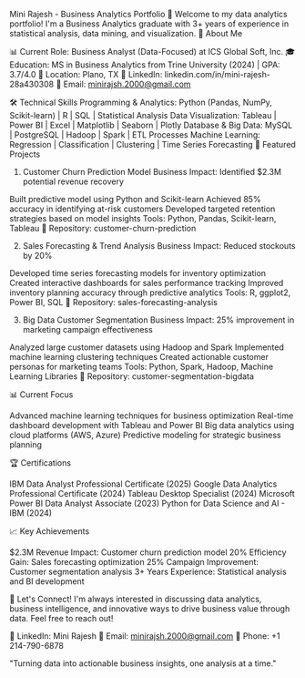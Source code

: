 Mini Rajesh - Business Analytics Portfolio
👋 Welcome to my data analytics portfolio! I'm a Business Analytics graduate with 3+ years of experience in statistical analysis, data mining, and visualization.
🎯 About Me

📊 Current Role: Business Analyst (Data-Focused) at ICS Global Soft, Inc.
🎓 Education: MS in Business Analytics from Trine University (2024) | GPA: 3.7/4.0
📍 Location: Plano, TX
💼 LinkedIn: linkedin.com/in/mini-rajesh-28a430308
📧 Email: minirajsh.2000@gmail.com

🛠️ Technical Skills
Programming & Analytics: Python (Pandas, NumPy, Scikit-learn) | R | SQL | Statistical Analysis
Data Visualization: Tableau | Power BI | Excel | Matplotlib | Seaborn | Plotly
Database & Big Data: MySQL | PostgreSQL | Hadoop | Spark | ETL Processes
Machine Learning: Regression | Classification | Clustering | Time Series Forecasting
🚀 Featured Projects
1. Customer Churn Prediction Model
Business Impact: Identified $2.3M potential revenue recovery

Built predictive model using Python and Scikit-learn
Achieved 85% accuracy in identifying at-risk customers
Developed targeted retention strategies based on model insights
Tools: Python, Pandas, Scikit-learn, Tableau
📁 Repository: customer-churn-prediction

2. Sales Forecasting & Trend Analysis
Business Impact: Reduced stockouts by 20%

Developed time series forecasting models for inventory optimization
Created interactive dashboards for sales performance tracking
Improved inventory planning accuracy through predictive analytics
Tools: R, ggplot2, Power BI, SQL
📁 Repository: sales-forecasting-analysis

3. Big Data Customer Segmentation
Business Impact: 25% improvement in marketing campaign effectiveness

Analyzed large customer datasets using Hadoop and Spark
Implemented machine learning clustering techniques
Created actionable customer personas for marketing teams
Tools: Python, Spark, Hadoop, Machine Learning Libraries
📁 Repository: customer-segmentation-bigdata

📊 Current Focus

Advanced machine learning techniques for business optimization
Real-time dashboard development with Tableau and Power BI
Big data analytics using cloud platforms (AWS, Azure)
Predictive modeling for strategic business planning

🏆 Certifications

IBM Data Analyst Professional Certificate (2025)
Google Data Analytics Professional Certificate (2024)
Tableau Desktop Specialist (2024)
Microsoft Power BI Data Analyst Associate (2023)
Python for Data Science and AI - IBM (2024)

📈 Key Achievements

$2.3M Revenue Impact: Customer churn prediction model
20% Efficiency Gain: Sales forecasting optimization
25% Campaign Improvement: Customer segmentation analysis
3+ Years Experience: Statistical analysis and BI development

🤝 Let's Connect!
I'm always interested in discussing data analytics, business intelligence, and innovative ways to drive business value through data. Feel free to reach out!

💼 LinkedIn: Mini Rajesh
📧 Email: minirajsh.2000@gmail.com
📱 Phone: +1 214-790-6878


"Turning data into actionable business insights, one analysis at a time."

